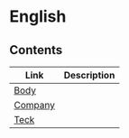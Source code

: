 # English

## Contents

| Link                  | Description |
| --------------------- | ----------- |
| [Body](body.md)       |             |
| [Company](company.md) |             |
| [Teck](teck.md)       |             |
